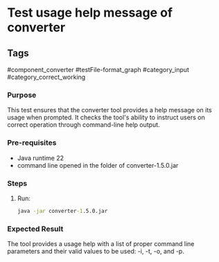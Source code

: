 # Test usage help message of converter

## Tags
#component_converter #testFile-format_graph #category_input #category_correct_working

### Purpose
This test ensures that the converter tool provides a help message on its usage when prompted. It checks the tool's ability to instruct users on correct operation through command-line help output.

### Pre-requisites
* Java runtime 22
* command line opened in the folder of converter-1.5.0.jar						
### Steps

1. Run:
	```cmd
	java -jar converter-1.5.0.jar 
	```

### Expected Result
The tool provides a usage help with a list of proper command line parameters and their valid values to be used: -i, -t, -o, and -p.